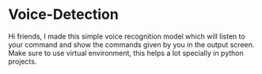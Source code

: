 # Voice-Detection
Hi friends, I made this simple voice recognition model which will listen to your command and show the commands given by you in the output screen.
Make sure to use virtual environment, this helps a lot specially in python projects.
